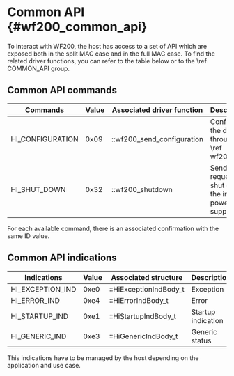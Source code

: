Common API	{#wf200_common_api}  
============

To interact with WF200, the host has access to a set of API which are exposed both in the split MAC case and in the full MAC case. To find the related driver functions, you can refer to the table below or to the \ref COMMON_API group.

## Common API commands

| Commands         | Value | Associated driver function | Description                                             |
|------------------|-------|----------------------------|---------------------------------------------------------|
| HI_CONFIGURATION | 0x09  | ::wf200_send_configuration | Configure the device through the \ref wf200_pds         |
| HI_SHUT_DOWN     | 0x32  | ::wf200_shutdown           | Send a request to shut down the internal power supplies |

For each available command, there is an associated confirmation with the same ID value.

## Common API indications

| Indications      | Value | Associated structure   | Description        |
| ---------------- | ----- | ---------------------- | ------------------ |
| HI_EXCEPTION_IND | 0xe0  | ::HiExceptionIndBody_t | Exception          |
| HI_ERROR_IND     | 0xe4  | ::HiErrorIndBody_t     | Error              |
| HI_STARTUP_IND   | 0xe1  | ::HiStartupIndBody_t   | Startup indication |
| HI_GENERIC_IND   | 0xe3  | ::HiGenericIndBody_t   | Generic status     |

This indications have to be managed by the host depending on the application and use case.
